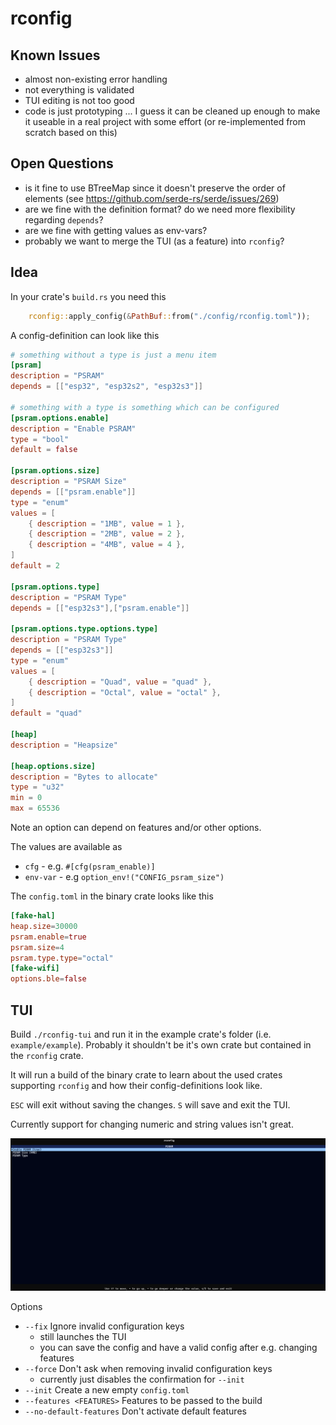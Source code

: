 # rconfig

## Known Issues
- almost non-existing error handling
- not everything is validated
- TUI editing is not too good
- code is just prototyping ... I guess it can be cleaned up enough to make it useable in a real project with some effort (or re-implemented from scratch based on this)

## Open Questions

- is it fine to use BTreeMap since it doesn't preserve the order of elements (see https://github.com/serde-rs/serde/issues/269)
- are we fine with the definition format? do we need more flexibility regarding `depends`?
- are we fine with getting values as env-vars?
- probably we want to merge the TUI (as a feature) into `rconfig`?

## Idea

In your crate's `build.rs` you need this
```rust
    rconfig::apply_config(&PathBuf::from("./config/rconfig.toml"));
```

A config-definition can look like this
```toml
# something without a type is just a menu item
[psram]
description = "PSRAM"
depends = [["esp32", "esp32s2", "esp32s3"]]

# something with a type is something which can be configured
[psram.options.enable]
description = "Enable PSRAM"
type = "bool"
default = false

[psram.options.size]
description = "PSRAM Size"
depends = [["psram.enable"]]
type = "enum"
values = [
    { description = "1MB", value = 1 },
    { description = "2MB", value = 2 },
    { description = "4MB", value = 4 },
]
default = 2

[psram.options.type]
description = "PSRAM Type"
depends = [["esp32s3"],["psram.enable"]]

[psram.options.type.options.type]
description = "PSRAM Type"
depends = [["esp32s3"]]
type = "enum"
values = [
    { description = "Quad", value = "quad" },
    { description = "Octal", value = "octal" },
]
default = "quad"

[heap]
description = "Heapsize"

[heap.options.size]
description = "Bytes to allocate"
type = "u32"
min = 0
max = 65536
```

Note an option can depend on features and/or other options.

The values are available as
- `cfg` - e.g. `#[cfg(psram_enable)]`
- `env-var` - e.g `option_env!("CONFIG_psram_size")`

The `config.toml` in the binary crate looks like this
```toml
[fake-hal]
heap.size=30000
psram.enable=true
psram.size=4
psram.type.type="octal"
[fake-wifi]
options.ble=false
```

## TUI

Build `./rconfig-tui` and run it in the example crate's folder (i.e. `example/example`). Probably it shouldn't be it's own crate but contained in the `rconfig` crate.

It will run a build of the binary crate to learn about the used crates supporting `rconfig` and how their config-definitions look like.

`ESC` will exit without saving the changes.
`S` will save and exit the TUI.

Currently support for changing numeric and string values isn't great.

![TUI](./doc/tui.png)

Options

- `--fix`                  Ignore invalid configuration keys
    - still launches the TUI
    - you can save the config and have a valid config after e.g. changing features
- `--force`                Don't ask when removing invalid configuration keys
    - currently just disables the confirmation for `--init`
- `--init`                 Create a new empty `config.toml`
- `--features <FEATURES>`  Features to be passed to the build
- `--no-default-features`  Don't activate default features
